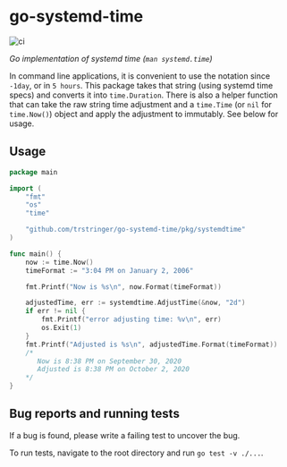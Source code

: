 # go-systemd-time

![ci](https://github.com/trstringer/go-systemd-time/workflows/ci/badge.svg)

_Go implementation of systemd time (`man systemd.time`)_

In command line applications, it is convenient to use the notation since `-1day`, or in `5 hours`. This package takes that string (using systemd time specs) and converts it into `time.Duration`. There is also a helper function that can take the raw string time adjustment and a `time.Time` (or `nil` for `time.Now()`) object and apply the adjustment to immutably. See below for usage.

## Usage

```go
package main

import (
	"fmt"
	"os"
	"time"

	"github.com/trstringer/go-systemd-time/pkg/systemdtime"
)

func main() {
	now := time.Now()
	timeFormat := "3:04 PM on January 2, 2006"

	fmt.Printf("Now is %s\n", now.Format(timeFormat))

	adjustedTime, err := systemdtime.AdjustTime(&now, "2d")
	if err != nil {
		fmt.Printf("error adjusting time: %v\n", err)
		os.Exit(1)
	}
	fmt.Printf("Adjusted is %s\n", adjustedTime.Format(timeFormat))
	/*
	   Now is 8:38 PM on September 30, 2020
	   Adjusted is 8:38 PM on October 2, 2020
	*/
}
```

## Bug reports and running tests

If a bug is found, please write a failing test to uncover the bug.

To run tests, navigate to the root directory and run `go test -v ./...`.
